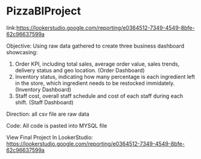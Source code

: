 # PizzaBIProject
link:https://lookerstudio.google.com/reporting/e0364512-7349-4549-8bfe-62c96637599a

Objective:
Using raw data gathered to create three business dashboard showcasing:
1. Order KPI, including total sales, average order value, sales trends, delivery status and geo location. (Order Dashboard)
2. Inventory status, indicating how many percentage is each ingredient left in the store, which ingredient needs to be restocked immidately. (Inventory Dashboard)
3. Staff cost, overall staff schedule and cost of each staff during each shift. (Staff Dashboard)

Direction:
all csv file are raw data


Code:
All code is pasted into MYSQL file

View Final Project In LookerStudio:
https://lookerstudio.google.com/reporting/e0364512-7349-4549-8bfe-62c96637599a

